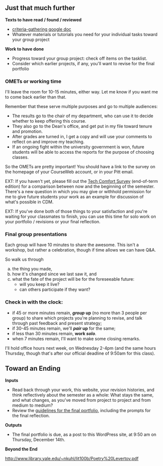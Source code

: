 ## Just that much further

**Texts to have read / found / reviewed**

* <a href="https://bit.ly/cdm2017fall">criteria-gathering google doc</a>
* Whatever materials or tutorials you need for your individual tasks toward your group project

**Work to have done**

* Progress toward your group project: check off items on the tasklist.
* Consider which earlier projects, if any, you'll want to revise for the final portfolio

<!--
[toc tag="h2" title="Plan for the Day"]
-->
<!-- 
OMET (EXT: tech comfort survey)
Final group presentations
Beyond the End (Denise Levertov)
-->

### OMETs or working time

I'll leave the room for 10-15 minutes, either way. Let me know if you want me to come back earlier than that. 

<div class="alert alert-info">
Remember that these serve multiple purposes and go to multiple audiences:
<ul>
<li>The results go to the chair of my department, who can use it to decide whether to keep offering this course.</li>
<li>They also go to the Dean's office, and get put in my file toward tenure and promotion.</li>
<li>After grades are turned in, I get a copy and will use your comments to reflect on and improve my teaching.</li>
<li>If an ongoing fight within the university government is won, future students will be able to access the reports for the purpose of choosing classes.</li>
</ul>
</div>
So the OMETs are pretty important! You should have a link to the survey on the homepage of your CourseWeb account, or in your Pitt email.


EXT: If you haven't yet, please fill out the [Tech Comfort Survey](bit.ly/cdm-tech-survey) (end-of-term edition) for a comparison between now and the beginning of the semester. There's a new question in which you may give or withhold permission for me to give future students your work as an example for discussion of what's possible in CDM.

EXT: If you've done both of those things to your satisfaction and you're waiting for your classmates to finish, you can use this time for solo work on your portfolio / revisions or your final reflection.


### Final group presentations

Each group will have 10 minutes to share the awesome. This isn't a workshop, but rather a celebration, though if time allows we can have Q&A. 

So walk us through 
<ol style="list-style-type:lower-alpha;">
<li>the thing you made,</li>
<li>how it's changed since we last saw it, and</li>
<li>what the fate of the project will be for the foreseeable future: 
    <ul>
        <li>will you keep it live?</li>
        <li>can others participate if they want?</li>
    </ul>
</li>
</ol>


### Check in with the clock: 

* if 45 or more minutes remain, ***group* up** (no more than 3 people per group) to share which projects you're planning to revise, and talk through past feedback and present strategy; 
* if 30-45 minutes remain, we'll ***pair* up** for the same;
* if less than 30 minutes remain, **work *solo***.
* when 7 minutes remain, I'll want to make some closing remarks.


I'll hold office hours next week, on Wednesday 2-4pm (and the same hours Thursday, though that's after our official deadline of 9:50am for this class).



## Toward an Ending

**Inputs**

* Read back through your work, this website, your revision histories, and think reflectively about the semester as a whole: What stays the same, and what changes, as you've moved from project to project and from medium to medium?
* Review the [guidelines for the final portfolio](https://cdm2017.majoringinmeta.net/documents/2017/11/final-portfolio-checklist-and-reflection-guidelines.docx), including the prompts for the final reflection.

**Outputs**

* The final portfolio is due, as a post to this WordPress site, at 9:50 am on Thursday, December 14th.


**Beyond the End**

http://www.library.yale.edu/~nkuhl/lit100b/Poetry%20Levertov.pdf

